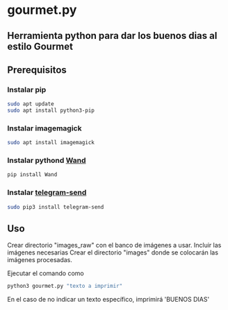 # gourmet.py
## Herramienta python para dar los buenos dias al estilo Gourmet

## Prerequisitos
### Instalar pip

```bash
sudo apt update
sudo apt install python3-pip
```

### Instalar imagemagick

```bash
sudo apt install imagemagick
```

### Instalar pythond [Wand](http://docs.wand-py.org/en/latest/guide/install.html)

```bash
pip install Wand
```


### Instalar [telegram-send](https://pypi.org/project/telegram-send/)

```bash
sudo pip3 install telegram-send
```

## Uso

Crear directorio "images_raw" con el banco de imágenes a usar. Incluir las imágenes necesarias
Crear el directorio "images" donde se colocarán las imágenes procesadas.

Ejecutar el comando como

```bash
python3 gourmet.py "texto a imprimir"
```

En el caso de no indicar un texto específico, imprimirá 'BUENOS DIAS'
